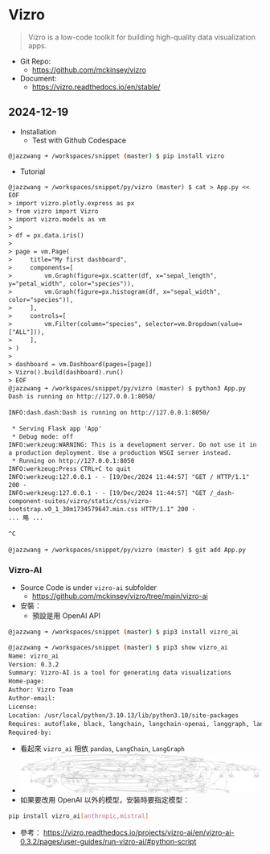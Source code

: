 # Vizro

> Vizro is a low-code toolkit for building high-quality data visualization apps.

- Git Repo:
  - https://github.com/mckinsey/vizro
- Document:
  - https://vizro.readthedocs.io/en/stable/

## 2024-12-19

- Installation
  - Test with Github Codespace
```bash
@jazzwang ➜ /workspaces/snippet (master) $ pip install vizro
```
- Tutorial
```
@jazzwang ➜ /workspaces/snippet/py/vizro (master) $ cat > App.py << EOF
> import vizro.plotly.express as px
> from vizro import Vizro
> import vizro.models as vm
> 
> df = px.data.iris()
> 
> page = vm.Page(
>     title="My first dashboard",
>     components=[
>         vm.Graph(figure=px.scatter(df, x="sepal_length", y="petal_width", color="species")),
>         vm.Graph(figure=px.histogram(df, x="sepal_width", color="species")),
>     ],
>     controls=[
>         vm.Filter(column="species", selector=vm.Dropdown(value=["ALL"])),
>     ],
> )
> 
> dashboard = vm.Dashboard(pages=[page])
> Vizro().build(dashboard).run()
> EOF
@jazzwang ➜ /workspaces/snippet/py/vizro (master) $ python3 App.py 
Dash is running on http://127.0.0.1:8050/

INFO:dash.dash:Dash is running on http://127.0.0.1:8050/

 * Serving Flask app 'App'
 * Debug mode: off
INFO:werkzeug:WARNING: This is a development server. Do not use it in a production deployment. Use a production WSGI server instead.
 * Running on http://127.0.0.1:8050
INFO:werkzeug:Press CTRL+C to quit
INFO:werkzeug:127.0.0.1 - - [19/Dec/2024 11:44:57] "GET / HTTP/1.1" 200 -
INFO:werkzeug:127.0.0.1 - - [19/Dec/2024 11:44:57] "GET /_dash-component-suites/vizro/static/css/vizro-bootstrap.v0_1_30m1734579647.min.css HTTP/1.1" 200 -
... 略 ...

^C

@jazzwang ➜ /workspaces/snippet/py/vizro (master) $ git add App.py 
```

### Vizro-AI

- Source Code is under `vizro-ai` subfolder
  - https://github.com/mckinsey/vizro/tree/main/vizro-ai
- 安裝：
  - 預設是用 OpenAI API
```bash
@jazzwang ➜ /workspaces/snippet (master) $ pip3 install vizro_ai
```
```bash
@jazzwang ➜ /workspaces/snippet (master) $ pip3 show vizro_ai
Name: vizro_ai
Version: 0.3.2
Summary: Vizro-AI is a tool for generating data visualizations
Home-page: 
Author: Vizro Team
Author-email: 
License: 
Location: /usr/local/python/3.10.13/lib/python3.10/site-packages
Requires: autoflake, black, langchain, langchain-openai, langgraph, langgraph-checkpoint, openai, pandas, python-dotenv, tabulate, vizro
Required-by: 
```
- 看起來 `vizro_ai` 相依 `pandas`, `LangChain`, `LangGraph`
- ![](assets/vizro_ai_deptree.png) 
- 如果要改用 OpenAI 以外的模型，安裝時要指定模型：
```bash
pip install vizro_ai[anthropic,mistral]
```
- 參考： https://vizro.readthedocs.io/projects/vizro-ai/en/vizro-ai-0.3.2/pages/user-guides/run-vizro-ai/#python-script
